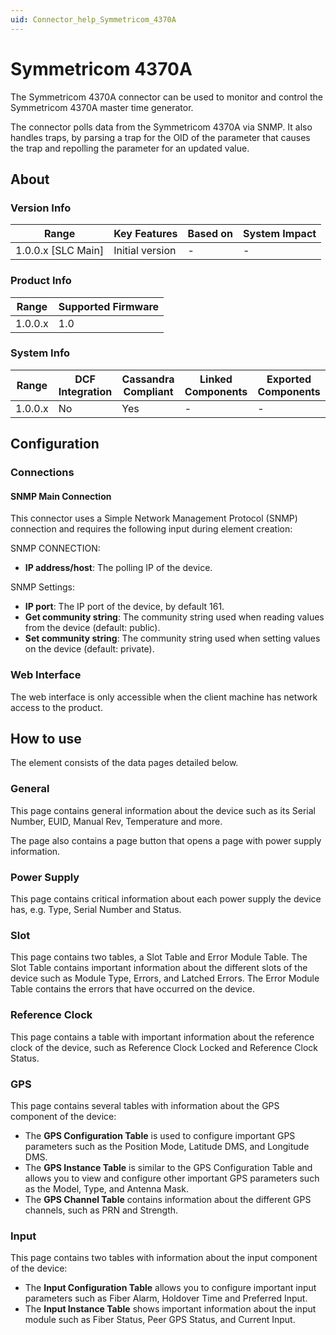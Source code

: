 ```yaml
---
uid: Connector_help_Symmetricom_4370A
---
```


# Symmetricom 4370A

The Symmetricom 4370A connector can be used to monitor and control the Symmetricom 4370A master time generator.

The connector polls data from the Symmetricom 4370A via SNMP. It also handles traps, by parsing a trap for the OID of the parameter that causes the trap and repolling the parameter for an updated value.

## About

### Version Info

| Range                | Key Features     | Based on     | System Impact     |
|----------------------|------------------|--------------|-------------------|
| 1.0.0.x [SLC Main]   | Initial version  | -            | -                 |

### Product Info

| Range     | Supported Firmware     |
|-----------|------------------------|
| 1.0.0.x   | 1.0                    |

### System Info

| Range     | DCF Integration     | Cassandra Compliant     | Linked Components     | Exported Components     |
|-----------|---------------------|-------------------------|-----------------------|-------------------------|
| 1.0.0.x   | No                  | Yes                     | -                     | -                       |

## Configuration

### Connections

#### SNMP Main Connection

This connector uses a Simple Network Management Protocol (SNMP) connection and requires the following input during element creation:

SNMP CONNECTION:

- **IP address/host**: The polling IP of the device.

SNMP Settings:

- **IP port**: The IP port of the device, by default 161.
- **Get community string**: The community string used when reading values from the device (default: public).
- **Set community string**: The community string used when setting values on the device (default: private).

### Web Interface

The web interface is only accessible when the client machine has network access to the product.

## How to use

The element consists of the data pages detailed below.

### General

This page contains general information about the device such as its Serial Number, EUID, Manual Rev, Temperature and more.

The page also contains a page button that opens a page with power supply information.

### Power Supply

This page contains critical information about each power supply the device has, e.g. Type, Serial Number and Status.

### Slot

This page contains two tables, a Slot Table and Error Module Table. The Slot Table contains important information about the different slots of the device such as Module Type, Errors, and Latched Errors. The Error Module Table contains the errors that have occurred on the device.

### Reference Clock

This page contains a table with important information about the reference clock of the device, such as Reference Clock Locked and Reference Clock Status.

### GPS

This page contains several tables with information about the GPS component of the device:

- The **GPS Configuration Table** is used to configure important GPS parameters such as the Position Mode, Latitude DMS, and Longitude DMS.
- The **GPS Instance Table** is similar to the GPS Configuration Table and allows you to view and configure other important GPS parameters such as the Model, Type, and Antenna Mask.
- The **GPS Channel Table** contains information about the different GPS channels, such as PRN and Strength.

### Input

This page contains two tables with information about the input component of the device:

- The **Input Configuration Table** allows you to configure important input parameters such as Fiber Alarm, Holdover Time and Preferred Input.
- The **Input Instance Table** shows important information about the input module such as Fiber Status, Peer GPS Status, and Current Input.
